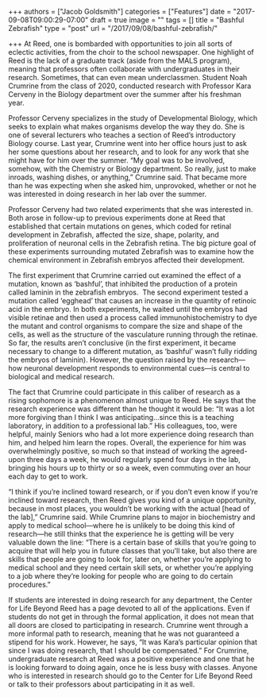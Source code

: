 +++
authors = ["Jacob Goldsmith"]
categories = ["Features"]
date = "2017-09-08T09:00:29-07:00"
draft = true
image = ""
tags = []
title = "Bashful Zebrafish"
type = "post"
url = "/2017/09/08/bashful-zebrafish/"

+++
At Reed, one is bombarded with opportunities to join all sorts of eclectic activities, from the choir to the school newspaper. One highlight of Reed is the lack of a graduate track (aside from the MALS program), meaning that professors often collaborate with undergraduates in their research. Sometimes, that can even mean underclassmen. Student Noah Crumrine from the class of 2020, conducted research with Professor Kara Cerveny in the Biology department over the summer after his freshman year. 

Professor Cerveny specializes in the study of Developmental Biology, which seeks to explain what makes organisms develop the way they do. She is one of several lecturers who teaches a section of Reed’s introductory Biology course. Last year, Crumrine went into her office hours just to ask her some questions about her research, and to look for any work that she might have for him over the summer. “My goal was to be involved, somehow, with the Chemistry or Biology department. So really, just to make inroads, washing dishes, or anything,” Crumrine said. That became more than he was expecting when she asked him, unprovoked, whether or not he was interested in doing research in her lab over the summer.

Professor Cerveny had two related experiments that she was interested in. Both arose in follow-up to previous experiments done at Reed that established that certain mutations on genes, which coded for retinal development in Zebrafish, affected the size, shape, polarity, and proliferation of neuronal cells in the Zebrafish retina. The big picture goal of these experiments surrounding mutated Zebrafish was to examine how the chemical environment in Zebrafish embryos affected their development.

The first experiment that Crumrine carried out examined the effect of a mutation, known as ‘bashful’, that inhibited the production of a protein called laminin in the zebrafish embryos.  The second experiment tested a mutation called ‘egghead’ that causes an increase in the quantity of retinoic acid in the embryo. In both experiments, he waited until the embryos had visible retinae and then used a process called immunohistochemistry to dye the mutant and control organisms to compare the size and shape of the cells, as well as the structure of the vasculature running through the retinae. So far, the results aren’t conclusive (in the first experiment, it became necessary to change to a different mutation, as ‘bashful’ wasn’t fully ridding the embryos of laminin). However, the question raised by the research—how neuronal development responds to environmental cues—is central to biological and medical research.

The fact that Crumrine could participate in this caliber of research as a rising sophomore is a phenomenon almost unique to Reed. He says that the research experience was different than he thought it would be: “It was a lot more forgiving than I think I was anticipating…since this is a teaching laboratory, in addition to a professional lab.” His colleagues, too, were helpful, mainly Seniors who had a lot more experience doing research than him, and helped him learn the ropes. Overall, the experience for him was overwhelmingly positive, so much so that instead of working the agreed-upon three days a week, he would regularly spend four days in the lab, bringing his hours up to thirty or so a week, even commuting over an hour each day to get to work.

“I think if you’re inclined toward research, or if you don’t even know if you’re inclined toward research, then Reed gives you kind of a unique opportunity, because in most places, you wouldn’t be working with the actual \[head of the lab\],” Crumrine said. While Crumrine plans to major in biochemistry and apply to medical school—where he is unlikely to be doing this kind of research—he still thinks that the experience he is getting will be very valuable down the line: “There is a certain base of skills that you’re going to acquire that will help you in future classes that you’ll take, but also there are skills that people are going to look for, later on, whether you’re applying to medical school and they need certain skill sets, or whether you’re applying to a job where they’re looking for people who are going to do certain procedures.”

If students are interested in doing research for any department, the Center for Life Beyond Reed has a page devoted to all of the applications. Even if students do not get in through the formal application, it does not mean that all doors are closed to participating in research. Crumrine went through a more informal path to research, meaning that he was not guaranteed a stipend for his work. However, he says, “It was Kara’s particular opinion that since I was doing research, that I should be compensated.” For Crumrine, undergraduate research at Reed was a positive experience and one that he is looking forward to doing again, once he is less busy with classes. Anyone who is interested in research should go to the Center for Life Beyond Reed or talk to their professors about participating in it as well.